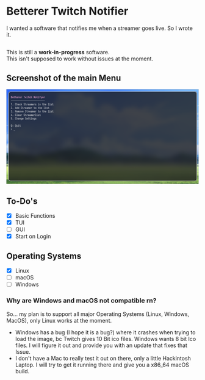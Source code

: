 # Betterer Twitch Notifier
I wanted a software that notifies me when a streamer goes live. So I wrote it.

## 
This is still a **work-in-progress** software.\
This isn't supposed to work without issues at the moment.

## Screenshot of the main Menu
<p align="center">
    <img src="https://raw.githubusercontent.com/dasvegy/Betterer-Twitch-Notifier/master/images/screenshot.png">
    <br>
</p>

## To-Do's
- [x] Basic Functions
- [X] TUI
- [ ] GUI
- [X] Start on Login

## Operating Systems
- [X] Linux 
- [ ] macOS
- [ ] Windows

### Why are Windows and macOS not compatible rn? 
So... my plan is to support all major Operating Systems (Linux, Windows, MacOS), only Linux works at the moment.

- Windows has a bug (I hope it is a bug?) where it crashes when trying to load the image, bc Twitch gives 10 Bit ico files. Windows wants 8 bit Ico files. I will figure it out and provide you with an update that fixes that Issue.
- I don't have a Mac to really test it out on there, only a little Hackintosh Laptop. I will try to get it running there and give you a x86_64 macOS build.
